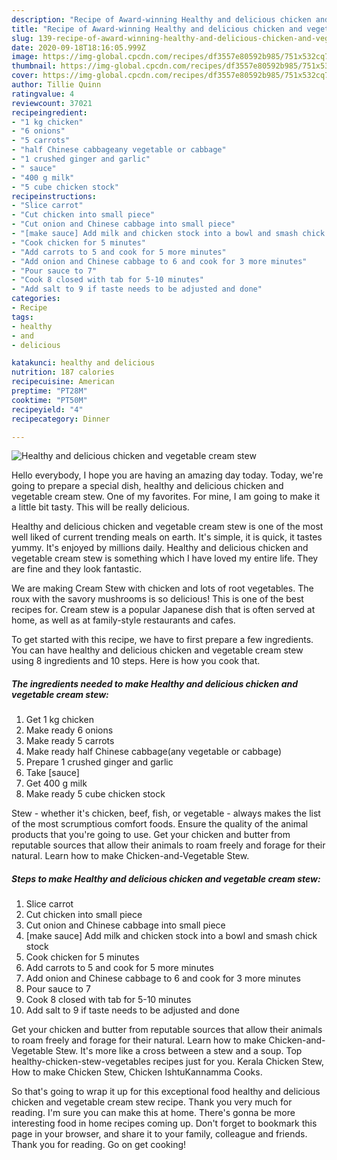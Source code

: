 ```yaml
---
description: "Recipe of Award-winning Healthy and delicious chicken and vegetable cream stew"
title: "Recipe of Award-winning Healthy and delicious chicken and vegetable cream stew"
slug: 139-recipe-of-award-winning-healthy-and-delicious-chicken-and-vegetable-cream-stew
date: 2020-09-18T18:16:05.999Z
image: https://img-global.cpcdn.com/recipes/df3557e80592b985/751x532cq70/healthy-and-delicious-chicken-and-vegetable-cream-stew-recipe-main-photo.jpg
thumbnail: https://img-global.cpcdn.com/recipes/df3557e80592b985/751x532cq70/healthy-and-delicious-chicken-and-vegetable-cream-stew-recipe-main-photo.jpg
cover: https://img-global.cpcdn.com/recipes/df3557e80592b985/751x532cq70/healthy-and-delicious-chicken-and-vegetable-cream-stew-recipe-main-photo.jpg
author: Tillie Quinn
ratingvalue: 4
reviewcount: 37021
recipeingredient:
- "1 kg chicken"
- "6 onions"
- "5 carrots"
- "half Chinese cabbageany vegetable or cabbage"
- "1 crushed ginger and garlic"
- " sauce"
- "400 g milk"
- "5 cube chicken stock"
recipeinstructions:
- "Slice carrot"
- "Cut chicken into small piece"
- "Cut onion and Chinese cabbage into small piece"
- "[make sauce] Add milk and chicken stock into a bowl and smash chick stock"
- "Cook chicken for 5 minutes"
- "Add carrots to 5 and cook for 5 more minutes"
- "Add onion and Chinese cabbage to 6 and cook for 3 more minutes"
- "Pour sauce to 7"
- "Cook 8 closed with tab for 5-10 minutes"
- "Add salt to 9 if taste needs to be adjusted and done"
categories:
- Recipe
tags:
- healthy
- and
- delicious

katakunci: healthy and delicious 
nutrition: 187 calories
recipecuisine: American
preptime: "PT28M"
cooktime: "PT50M"
recipeyield: "4"
recipecategory: Dinner

---
```



![Healthy and delicious chicken and vegetable cream stew](https://img-global.cpcdn.com/recipes/df3557e80592b985/751x532cq70/healthy-and-delicious-chicken-and-vegetable-cream-stew-recipe-main-photo.jpg)

Hello everybody, I hope you are having an amazing day today. Today, we're going to prepare a special dish, healthy and delicious chicken and vegetable cream stew. One of my favorites. For mine, I am going to make it a little bit tasty. This will be really delicious.

Healthy and delicious chicken and vegetable cream stew is one of the most well liked of current trending meals on earth. It's simple, it is quick, it tastes yummy. It's enjoyed by millions daily. Healthy and delicious chicken and vegetable cream stew is something which I have loved my entire life. They are fine and they look fantastic.

We are making Cream Stew with chicken and lots of root vegetables. The roux with the savory mushrooms is so delicious! This is one of the best recipes for. Cream stew is a popular Japanese dish that is often served at home, as well as at family-style restaurants and cafes.


To get started with this recipe, we have to first prepare a few ingredients. You can have healthy and delicious chicken and vegetable cream stew using 8 ingredients and 10 steps. Here is how you cook that.

<!--inarticleads1-->

##### The ingredients needed to make Healthy and delicious chicken and vegetable cream stew:

1. Get 1 kg chicken
1. Make ready 6 onions
1. Make ready 5 carrots
1. Make ready half Chinese cabbage(any vegetable or cabbage)
1. Prepare 1 crushed ginger and garlic
1. Take  [sauce]
1. Get 400 g milk
1. Make ready 5 cube chicken stock


Stew - whether it&#39;s chicken, beef, fish, or vegetable - always makes the list of the most scrumptious comfort foods. Ensure the quality of the animal products that you&#39;re going to use. Get your chicken and butter from reputable sources that allow their animals to roam freely and forage for their natural. Learn how to make Chicken-and-Vegetable Stew. 

<!--inarticleads2-->

##### Steps to make Healthy and delicious chicken and vegetable cream stew:

1. Slice carrot
1. Cut chicken into small piece
1. Cut onion and Chinese cabbage into small piece
1. [make sauce] Add milk and chicken stock into a bowl and smash chick stock
1. Cook chicken for 5 minutes
1. Add carrots to 5 and cook for 5 more minutes
1. Add onion and Chinese cabbage to 6 and cook for 3 more minutes
1. Pour sauce to 7
1. Cook 8 closed with tab for 5-10 minutes
1. Add salt to 9 if taste needs to be adjusted and done


Get your chicken and butter from reputable sources that allow their animals to roam freely and forage for their natural. Learn how to make Chicken-and-Vegetable Stew. It&#39;s more like a cross between a stew and a soup. Top healthy-chicken-stew-vegetables recipes just for you. Kerala Chicken Stew, How to make Chicken Stew, Chicken IshtuKannamma Cooks. 

So that's going to wrap it up for this exceptional food healthy and delicious chicken and vegetable cream stew recipe. Thank you very much for reading. I'm sure you can make this at home. There's gonna be more interesting food in home recipes coming up. Don't forget to bookmark this page in your browser, and share it to your family, colleague and friends. Thank you for reading. Go on get cooking!

